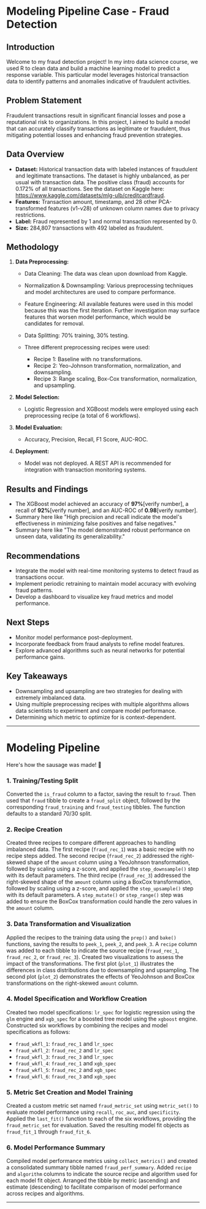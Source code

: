# Modeling Pipeline Case - Fraud Detection

## Introduction

Welcome to my fraud detection project! In my intro data science course, we used R to clean data and build a machine learning model to predict a response variable. This particular model leverages historical transaction data to identify patterns and anomalies indicative of fraudulent activities.

## Problem Statement

Fraudulent transactions result in significant financial losses and pose a reputational risk to organizations. In this project, I aimed to build a model that can accurately classify transactions as legitimate or fraudulent, thus mitigating potential losses and enhancing fraud prevention strategies.

## Data Overview

* **Dataset:** Historical transaction data with labeled instances of fraudulent and legitimate transactions. The dataset is highly unbalanced, as per usual with transaction data. The positive class (fraud) accounts for 0.172% of all transactions. See the dataset on Kaggle here: https://www.kaggle.com/datasets/mlg-ulb/creditcardfraud.
* **Features:** Transaction amount, timestamp, and 28 other PCA-transformed features (v1-v28) of unknown column names due to privacy restrictions.
* **Label:** Fraud represented by 1 and normal transaction represented by 0. 
* **Size:** 284,807 transactions with 492 labeled as fraudulent.

## Methodology

1. **Data Preprocessing:**

   * Data Cleaning: The data was clean upon download from Kaggle.
   * Normalization & Downsampling: Various preprocessing techniques and model architectures are used to compare performance.
   * Feature Engineering: All available features were used in this model because this was the first iteration. Further investigation may surface features that worsen model performance, which would be candidates for removal. 
   * Data Splitting: 70% training, 30% testing.
  
   * Three different preprocessing recipes were used:
     * Recipe 1: Baseline with no transformations.
     * Recipe 2: Yeo-Johnson transformation, normalization, and downsampling.
     * Recipe 3: Range scaling, Box-Cox transformation, normalization, and upsampling.

2. **Model Selection:**

   * Logistic Regression and XGBoost models were employed using each preprocessing recipe (a total of 6 workflows).

3. **Model Evaluation:**

   * Accuracy, Precision, Recall, F1 Score, AUC-ROC.

4. **Deployment:**

   * Model was not deployed. A REST API is recommended for integration with transaction monitoring systems.

## Results and Findings

* The XGBoost model achieved an accuracy of **97%**[verify number], a recall of **92%**[verify number], and an AUC-ROC of **0.98**[verify number].
* Summary here like "High precision and recall indicate the model's effectiveness in minimizing false positives and false negatives."
* Summary here like "The model demonstrated robust performance on unseen data, validating its generalizability."

## Recommendations

* Integrate the model with real-time monitoring systems to detect fraud as transactions occur.
* Implement periodic retraining to maintain model accuracy with evolving fraud patterns.
* Develop a dashboard to visualize key fraud metrics and model performance.

## Next Steps

* Monitor model performance post-deployment.
* Incorporate feedback from fraud analysts to refine model features.
* Explore advanced algorithms such as neural networks for potential performance gains.

## Key Takeaways
* Downsampling and upsampling are two strategies for dealing with extremely imbalanced data.
* Using multiple preprocessing recipes with multiple algorithms allows data scientists to experiment and compare model performance.
* Determining which metric to optimize for is context-dependent.

---

# Modeling Pipeline

Here's how the sausage was made! 🌭

### 1. Training/Testing Split

Converted the `is_fraud` column to a factor, saving the result to `fraud`. Then used that `fraud` tibble to create a `fraud_split` object, followed by the corresponding `fraud_training` and `fraud_testing` tibbles. The function defaults to a standard 70/30 split.

### 2. Recipe Creation

Created three recipes to compare different approaches to handling imbalanced data. The first recipe (`fraud_rec_1`) was a basic recipe with no recipe steps added. The second recipe (`fraud_rec_2`) addressed the right-skewed shape of the `amount` column using a YeoJohnson transformation, followed by scaling using a z-score, and applied the `step_downsample()` step with its default parameters. The third recipe (`fraud_rec_3`) addressed the right-skewed shape of the `amount` column using a BoxCox transformation, followed by scaling using a z-score, and applied the `step_upsample()` step with its default parameters. A `step_mutate()` or `step_range()` step was added to ensure the BoxCox transformation could handle the zero values in the `amount` column.

### 3. Data Transformation and Visualization

Applied the recipes to the training data using the `prep()` and `bake()` functions, saving the results to `peek_1`, `peek_2`, and `peek_3`. A `recipe` column was added to each tibble to indicate the source recipe (`fraud_rec_1`, `fraud_rec_2`, or `fraud_rec_3`). Created two visualizations to assess the impact of the transformations. The first plot (`plot_1`) illustrates the differences in class distributions due to downsampling and upsampling. The second plot (`plot_2`) demonstrates the effects of YeoJohnson and BoxCox transformations on the right-skewed `amount` column.

### 4. Model Specification and Workflow Creation

Created two model specifications: `lr_spec` for logistic regression using the `glm` engine and `xgb_spec` for a boosted tree model using the `xgboost` engine. Constructed six workflows by combining the recipes and model specifications as follows:

* `fraud_wkfl_1`: `fraud_rec_1` and `lr_spec`
* `fraud_wkfl_2`: `fraud_rec_2` and `lr_spec`
* `fraud_wkfl_3`: `fraud_rec_3` and `lr_spec`
* `fraud_wkfl_4`: `fraud_rec_1` and `xgb_spec`
* `fraud_wkfl_5`: `fraud_rec_2` and `xgb_spec`
* `fraud_wkfl_6`: `fraud_rec_3` and `xgb_spec`

### 5. Metric Set Creation and Model Training

Created a custom metric set named `fraud_metric_set` using `metric_set()` to evaluate model performance using `recall`, `roc_auc`, and `specificity`. Applied the `last_fit()` function to each of the six workflows, providing the `fraud_metric_set` for evaluation. Saved the resulting model fit objects as `fraud_fit_1` through `fraud_fit_6`.

### 6. Model Performance Summary

Compiled model performance metrics using `collect_metrics()` and created a consolidated summary tibble named `fraud_perf_summary`. Added `recipe` and `algorithm` columns to indicate the source recipe and algorithm used for each model fit object. Arranged the tibble by metric (ascending) and estimate (descending) to facilitate comparison of model performance across recipes and algorithms.

---
